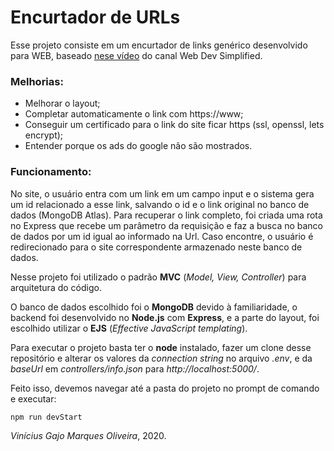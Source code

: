 # Encurtador de URLs

Esse projeto consiste em um encurtador de links genérico desenvolvido para WEB, baseado <a href="https://www.youtube.com/watch?v=SLpUKAGnm-g">nese vídeo</a> do canal Web Dev Simplified.

### Melhorias:

* Melhorar o layout;
* Completar automaticamente o link com https://www;
* Conseguir um certificado para o link do site ficar https (ssl, openssl, lets encrypt);
* Entender porque os ads do google não são mostrados.

### Funcionamento:
No site, o usuário entra com um link em um campo input e o sistema gera um id relacionado a esse link, salvando o id e o link original no banco de dados (MongoDB Atlas). Para recuperar o link completo, foi criada uma rota no Express que recebe um parâmetro da requisição e faz a busca no banco de dados por um id igual ao informado na Url. Caso encontre, o usuário é redirecionado para o site correspondente armazenado neste banco de dados.

Nesse projeto foi utilizado o padrão <strong>MVC</strong> (<i>Model, View, Controller</i>) para arquitetura do código.

O banco de dados escolhido foi o <strong>MongoDB</strong> devido à familiaridade, o backend foi desenvolvido no <strong>Node.js</strong> com <strong>Express</strong>, e a parte do layout, foi escolhido utilizar o <strong>EJS</strong> (<i>Effective JavaScript templating</i>).

Para executar o projeto basta ter o <strong>node</strong> instalado, fazer um clone desse repositório e alterar os valores da <i>connection string</i> no arquivo <i>.env</i>, e da <i>baseUrl</i> em <i>controllers/info.json</i> para <i>http://localhost:5000/</i>.

Feito isso, devemos navegar até a pasta do projeto no prompt de comando e executar:

~~~
npm run devStart
~~~

<i>Vinícius Gajo Marques Oliveira</i>, 2020.
